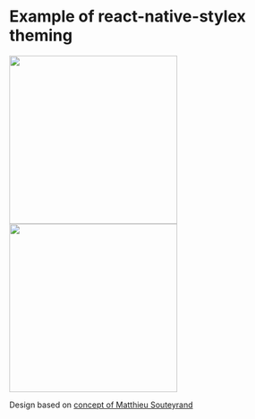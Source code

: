 # Example of react-native-stylex theming

<img width="300" src="https://raw.githubusercontent.com/retyui/react-native-stylex/master/example/AppStyleX/dark.png"/><img width="300" src="https://raw.githubusercontent.com/retyui/react-native-stylex/master/example/AppStyleX/light.png"/>

Design based on [concept of Matthieu Souteyrand](https://dribbble.com/shots/5846239-Light-dark-toggle-switch-InVision-Studio)

